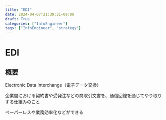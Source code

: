 ```yaml
---
title: "EDI"
date: 2024-04-07T21:39:31+09:00
draft: True
categories: ["InfoEngineer"]
tags: ["InfoEngineer", "strategy"]
---
```

# EDI

## 概要

Electronic Data Interchange（電子データ交換）

企業間における契約書や受発注などの商取引文書を、通信回線を通じてやり取りする仕組みのこと

ペーパーレスや業務効率化などができる
